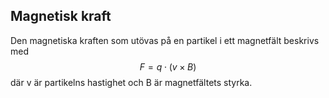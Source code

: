 ## Magnetisk kraft
Den magnetiska kraften som utövas på en partikel i ett magnetfält beskrivs med
$$F = q\cdot(v \times B)$$
    där v är partikelns hastighet och B är magnetfältets styrka.